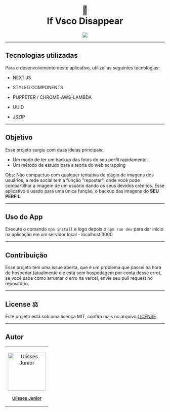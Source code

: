 <h1  align="center">
📸<br>If Vsco Disappear
</h1>

<p  align="center">
<img  src="https://www.imymac.com/images/vendor/what-is-vsco.png">
<p> 

---

<h2>Tecnologias utilizadas</h2>

Para o desenvolvimento deste aplicativo, utilizei as seguintes tecnologias:

- NEXT.JS

- STYLED COMPONENTS

- PUPPETER / CHROME-AWS-LAMBDA

- UUID

- JSZIP

---

<h2>Objetivo</h2>

Esse projeto surgiu com duas ideias principais: 

- Um modo de ter um backup das fotos do seu perfil rapidamente. 
- Um método de estudo para a teoria do web scrapping

Obs: Não compactuo com qualquer tentativa de plágio de imagens dos usuários, a rede social tem a função "repostar", onde você pode compartilhar a imagem de um usuário dando os seus devidos créditos. Esse aplicativo é usado para uma única função, o backup das imagens do **SEU PERFIL**.

---

<h2>Uso do App</h2>

Execute o comando ```npm install``` e logo depois o ```npm run dev``` para dar início na aplicação em um servidor local - localhost:3000

---

<h2>Contribuição</h2>

Esse projeto tem uma issue aberta, que é um problema que passei na hora de hospedar (atualmente ele está sem hospedagem por conta desse erro), se você sabe como arrumar o erro na vercel, envie seu pull request no repositório.

---

<h2>License ⚖️</h2>

Este projeto está sob uma licença MIT, confira mais no arquivo <a href="https://github.com/UlissesJunior/IfVscoDisappear/blob/main/LICENSE">LICENSE</a>

---

<h2>Autor</h2>

<table>

<tr>

<td align="center">

<a href="https://github.com/UlissesJunior">

<img src="https://avatars.githubusercontent.com/u/80963163?v=4" width="120px;" alt="Ulisses Junior"/><br>

<sub>

<b>Ulisses Junior</b>

</sub>

</a>

</td>

</tr>

</table>